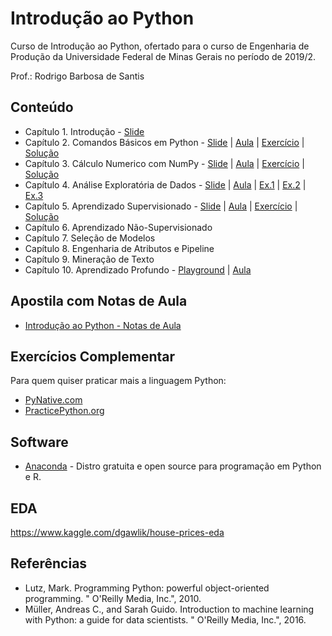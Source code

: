 # Introdução ao Python
Curso de Introdução ao Python, ofertado para o curso de Engenharia de Produção da Universidade Federal de Minas Gerais no período de 2019/2.

Prof.: Rodrigo Barbosa de Santis

## Conteúdo

* Capítulo 1. Introdução - [Slide](https://github.com/rodrigosantis1/intropython/blob/master/Slides/01%20-%20Python.pdf)
* Capítulo 2. Comandos Básicos em Python - [Slide](https://github.com/rodrigosantis1/intropython/blob/master/Slides/02%20-%20Python%20-%20Orienta%C3%A7%C3%A3o%20a%20objetos.pdf) | [Aula](https://github.com/rodrigosantis1/intropython/blob/master/Aulas/Cap%202%20-%20Comandos%20Basicos%20em%20Python.ipynb) | [Exercício](https://github.com/rodrigosantis1/intropython/blob/master/Exercicios/Cap%202%20-%20Comandos%20B%C3%A1sicos%20em%20Python.ipynb) | [Solução](https://github.com/rodrigosantis1/intropython/blob/master/Exerc%C3%ADcios%20Resolvidos/Cap%202%20-%20Comandos%20B%C3%A1sicos%20em%20Python%20-%20Resolvido.ipynb)
* Capítulo 3. Cálculo Numerico com NumPy - [Slide](https://github.com/rodrigosantis1/intropython/blob/master/Slides/03%20-%20Numpy.pdf) | [Aula](https://github.com/rodrigosantis1/intropython/blob/master/Aulas/Cap%203%20-%20Numpy.ipynb) | [Exercício](https://github.com/rodrigosantis1/intropython/blob/master/Exercicios/Cap%203%20-%20Numpy.ipynb) | [Solução](https://github.com/rodrigosantis1/intropython/blob/master/Exerc%C3%ADcios%20Resolvidos/Cap%203%20-%20Numpy%20-%20Resolvido.ipynb)
* Capítulo 4. Análise Exploratória de Dados - [Slide](https://github.com/rodrigosantis1/intropython/blob/master/Slides/04%20-%20Analise%20Exploratoria.pdf) | [Aula](https://github.com/rodrigosantis1/intropython/blob/master/Aulas/Cap%204%20-%20Representacao%20de%20Dados.ipynb) | [Ex.1](https://www.kaggle.com/ash316/eda-to-prediction-dietanic) | [Ex.2](https://www.kaggle.com/artgor/eda-feature-engineering-and-everything) | [Ex.3](https://www.kaggle.com/dgawlik/house-prices-eda)
* Capítulo 5. Aprendizado Supervisionado - [Slide](https://github.com/rodrigosantis1/intropython/blob/master/Slides/05%20-%20Aprendizado%20Supervisionado%20e%20N%C3%A3o-Supervisionado.pdf) | [Aula](https://github.com/rodrigosantis1/intropython/blob/master/Aulas/Cap%205%20-%20Aprendizado%20Supervisionado.ipynb) | [Exercício](https://github.com/rodrigosantis1/intropython/blob/master/Exercicios/Cap%205%20-%20Aprendizado%20Supervisionado.ipynb) | [Solução](https://github.com/rodrigosantis1/intropython/blob/master/Exerc%C3%ADcios%20Resolvidos/Cap%205%20-%20Aprendizado%20Supervisionado.ipynb)
* Capítulo 6. Aprendizado Não-Supervisionado
* Capítulo 7. Seleção de Modelos
* Capítulo 8. Engenharia de Atributos e Pipeline
* Capítulo 9. Mineração de Texto
* Capítulo 10. Aprendizado Profundo - [Playground](https://playground.tensorflow.org/) | [Aula](https://github.com/rodrigosantis1/intropython/blob/master/Aulas/Cap%2010%20-%20Aprendizado%20Profundo.ipynb)

## Apostila com Notas de Aula

* [Introdução ao Python - Notas de Aula](https://www.scribd.com/document/426243007/Introducao-ao-Python)

## Exercícios Complementar
Para quem quiser praticar mais a linguagem Python:
* [PyNative.com](https://pynative.com/python-exercises-with-solutions/)
* [PracticePython.org](https://www.practicepython.org/)

## Software

*  [Anaconda](https://www.anaconda.com/) - Distro gratuita e open source para programação em Python e R.


## EDA
https://www.kaggle.com/dgawlik/house-prices-eda

## Referências

* Lutz, Mark. Programming Python: powerful object-oriented programming. " O'Reilly Media, Inc.", 2010.
* Müller, Andreas C., and Sarah Guido. Introduction to machine learning with Python: a guide for data scientists. " O'Reilly Media, Inc.", 2016.

